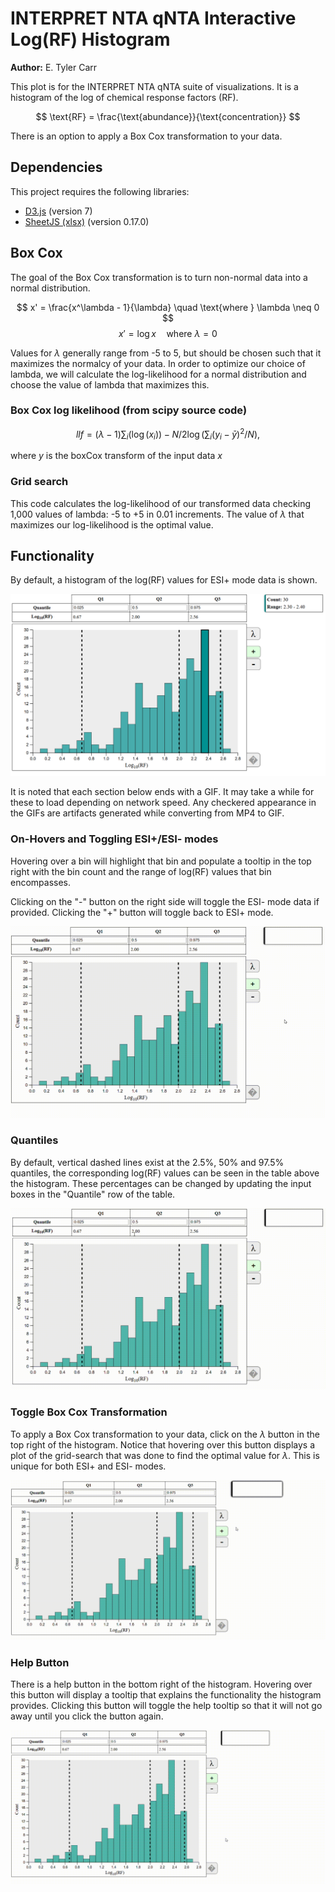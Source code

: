 # INTERPRET NTA qNTA Interactive Log(RF) Histogram

**Author:** E. Tyler Carr

This plot is for the INTERPRET NTA qNTA suite of visualizations. It is a histogram of the log of chemical response factors (RF).

$$
\text{RF} = \frac{\text{abundance}}{\text{concentration}}
$$

There is an option to apply a Box Cox transformation to your data.

## Dependencies

This project requires the following libraries:

- [D3.js](https://d3js.org/) (version 7)
- [SheetJS (xlsx)](https://sheetjs.com/) (version 0.17.0)

## Box Cox

The goal of the Box Cox transformation is to turn non-normal data into a normal distribution.

$$
x' = \frac{x^\lambda - 1}{\lambda} \quad \text{where } \lambda \neq 0
$$
$$
x' = \log x \quad \text{where } \lambda = 0
$$

Values for $\lambda$ generally range from -5 to 5, but should be chosen such that it maximizes the normalcy of your data. In order to optimize our choice of lambda, we will calculate the log-likelihood for a normal distribution and choose the value of lambda that maximizes this.

### Box Cox log likelihood (from scipy source code)

$$
llf = (\lambda - 1) \sum_i(\log(x_i)) -
              N/2 \log(\sum_i (y_i - \bar{y})^2 / N),
$$

where $y$ is the boxCox transform of the input data $x$

### Grid search

This code calculates the log-likelihood of our transformed data checking 1,000 values of lambda: -5 to +5 in 0.01 increments. The value of $\lambda$ that maximizes our log-likelihood is the optimal value.

## Functionality

By default, a histogram of the log(RF) values for ESI+ mode data is shown.

![Static histogram](./resources/static_default.png)

It is noted that each section below ends with a GIF. It may take a while for these to load depending on network speed. Any checkered appearance in the GIFs are artifacts generated while converting from MP4 to GIF.

### On-Hovers and Toggling ESI+/ESI- modes

Hovering over a bin will highlight that bin and populate a tooltip in the top right with the bin count and the range of log(RF) values that bin encompasses.

Clicking on the "-" button on the right side will toggle the ESI- mode data if provided. Clicking the "+" button will toggle back to ESI+ mode.

![On-Hovers and toggling ESI+ and ESI-](./resources/onHovers.gif)

### Quantiles

By default, vertical dashed lines exist at the 2.5%, 50% and 97.5% quantiles, the corresponding log(RF) values can be seen in the table above the histogram. These percentages can be changed by updating the input boxes in the "Quantile" row of the table.

![Interactive quantiles](./resources/quantiles.gif)

### Toggle Box Cox Transformation

To apply a Box Cox transformation to your data, click on the $\lambda$ button in the top right of the histogram. Notice that hovering over this button displays a plot of the grid-search that was done to find the optimal value for $\lambda$. This is unique for both ESI+ and ESI- modes.

![Box Cox transformed data](./resources/boxCox.gif)

### Help Button

There is a help button in the bottom right of the histogram. Hovering over this button will display a tooltip that explains the functionality the histogram provides. Clicking this button will toggle the help tooltip so that it will not go away until you click the button again.

![Help button](./resources/helpButton.gif)
